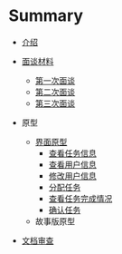 # Summary

* [介绍](README.md)
* [面谈材料](面谈材料.md)
    * [第一次面谈](第一次面谈.md)
    * [第二次面谈](第二次面谈.md)
    * [第三次面谈](第三次面谈.md)
    
* 原型
    * [界面原型](界面原型.md)
        * [查看任务信息](查看个人任务.md)
        * [查看用户信息](查看用户信息.md)
        * [修改用户信息](修改用户信息.md)
        * [分配任务](分配任务.md)
        * [查看任务完成情况](查看任务完成情况.md)
        * [确认任务](确认任务.md)
    * 故事版原型
* [文档审查](文档审查.md)
